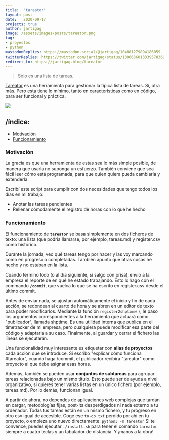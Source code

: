 ```yaml
---
title:  "tareator"
layout: post
date:   2020-09-17
projects: true
author: jartigag
image: /assets/images/posts/tareator.png
tag:
- proyectos
- python
mastodonReplies: https://mastodon.social/@jartigag/104881279894186059
twitterReplies: https://twitter.com/jartigag/status/1306636013339578369
redirect_to: https://jartigag.blog/tareator
---
```


> Solo es una lista de tareas.

[Tareator](https://github.com/jartigag/tareator) es una herramienta para gestionar la típica lista de tareas. Sí, otra más.
Pero esta tiene lo mínimo, tanto en características como en código, para ser funcional y práctica.

<a href="https://asciinema.org/a/360282" target="_blank"><img src="https://asciinema.org/a/360282.svg" /></a>

## /índice:
- [Motivación](#motivación)
- [Funcionamiento](#funcionamiento)

### Motivación

La gracia es que una herramienta de estas sea lo más simple posible, de manera que usarla no suponga un esfuerzo.
También conviene que sea fácil leer cómo está programada, para que quien quiera pueda cambiarla y extenderla.

Escribí este script para cumplir con dos necesidades que tengo todos los días en mi trabajo:
 - Anotar las tareas pendientes
 - Rellenar cómodamente el registro de horas con lo que he hecho

### Funcionamiento

El funcionamiento de **`tareator`** se basa simplemente en dos ficheros de texto: una lista (que podría llamarse,
por ejemplo, tareas.md) y register.csv como histórico.

Durante la jornada, veo qué tareas tengo por hacer y las voy marcando como en progreso o completadas.
También apunto qué otras cosas he hecho y no estaban en la lista.

Cuando termino todo (o al día siguiente, si salgo con prisa), envío a la empresa el reporte de en qué
he estado trabajando. Esto lo hago con el commando **`/commit`**, que vuelca lo que se ha escrito en register.csv
desde el último commit.

Antes de enviar nada, se ajustan automáticamente el inicio y fin de cada acción, se redondean al cuarto
de hora y se abren en un editor de texto para poder modificarlos. Mediante la función `register2shptime()`,
le paso los argumentos correspondientes a la herramienta que actuará como "publicador", llamada shptime.
Es una utilidad interna que publica en el timetracker de mi empresa, pero cualquiera puede modificar esa parte
del código y adaptarla a su caso. Finalmente, al guardar y cerrar el fichero las líneas se ejecutarán.

Una funcionalidad muy interesante es etiquetar con **alias de proyectos** cada acción que se introduce.
Si escribo "explicar cómo funciona #tareator", cuando haga /commit, el publicador recibirá "tareator" como
proyecto al que debe asignar esas horas.

Además, también se pueden usar **conjuntos de subtareas** para agrupar tareas relacionadas bajo un mismo título.
Esto puede ser de ayuda a nivel organizativo, si quieres tener varias listas en un único fichero (por ejemplo,
tareas.md). Por lo demás, funcionan igual.

A partir de ahora, no dependes de aplicaciones web complejas que tardan en cargar, metodologías fijas, post-its
desperdigados ni nada externo a tu ordenador. Todas tus tareas están en un mismo fichero, y tu progreso en otro
csv igual de accesible. Coge ese `to-do.txt` perdido por ahí en tu proyecto, o empieza uno nuevo directamente:
```python3 -m tareator```
Si te convence, puedes ejecutar `./install.sh` para tener el comando `tareator` siempre a cuatro teclas y un
tabulador de distancia. Y ¡manos a la obra!
